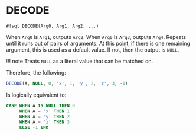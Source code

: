 # DECODE

`#!sql DECODE(Arg0, Arg1, Arg2, ...)`

When `Arg0` is `Arg1`, outputs `Arg2`. When `Arg0` is `Arg3`,
outputs `Arg4`. Repeats until it runs out of pairs of arguments.
At this point, if there is one remaining argument, this is used
as a default value. If not, then the output is `NULL`.

!!! note
Treats `NULL` as a literal value that can be matched on.

Therefore, the following:

```sql
DECODE(A, NULL, 0, 'x', 1, 'y', 2, 'z', 3, -1)
```

Is logically equivalent to:

```sql
CASE WHEN A IS NULL THEN 0
     WHEN A = 'x' THEN 1
     WHEN A = 'y' THEN 2
     WHEN A = 'z' THEN 3
     ELSE -1 END
```
